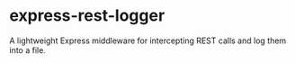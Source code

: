 # express-rest-logger
A lightweight Express middleware for intercepting REST calls and log them into a file.
